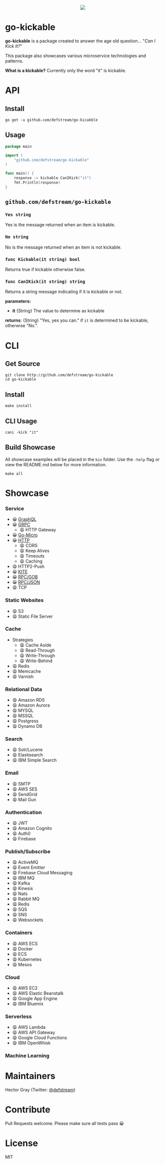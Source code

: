 <p align="center">
<img src="https://media2.giphy.com/media/p3R62d6L0WYw0/200w.gif">
</p>

# go-kickable
**go-kickable** is a package created to answer the age old question... "_Can I Kick It?_"

This package also showcases various microservice technologies and patterns.

**What is a kickable?**
Currently only the word "it" is kickable. 


# API

## Install

```shell
go get -u github.com/defstream/go-kicakble
```

## Usage

```go
package main

import (
    "github.com/defstream/go-kickable"
)

func main() {
    response := kickable.CanIKick("it") 
    fmt.Println(response)
}
```

## `github.com/defstream/go-kickable`

### `Yes string`
Yes is the message returned when an item is kickable.

### `No string`
No is the message returned when an item is not kickable.

### `func Kickable(it string) bool`
Returns true if kickable otherwise false.

### `func CanIKick(it string) string`
Returns a string message indicating if it is kickable or not.

**parameters:**
- **it**            {String}    The value to determine as kickable

**returns**: {String} "Yes, yes you can." if `it` is determined to be kickable, otherwise "No.".

# CLI

## Get Source

```shell
git clone http://github.com/defstream/go-kickable
cd go-kickable
```

## Install

```shell
make install
```

## CLI Usage

```shell
cani -kick "it"
```

## Build Showcase
All showcase examples will be placed in the `bin`  folder. Use the `-help` flag or view the README.md below for more information.

```shell
make all
```

# Showcase

### Service
- 😀 [GraphQL](./service/graphql/README.md)
- 😀 [GRPC](service/grpc/README.md)
    - 😩 HTTP Gateway
- 😀 [Go-Micro](service/micro/README.md)
- 😀 [HTTP](service/http/README.md)
    - 😩 CORS
    - 😩 Keep Alives
    - 😩 Timeouts
    - 😩 Caching
- 😩 HTTP2-Push
- 😀 [KITE](service/kite/README.md)
- 😀 [RPC/GOB](service/rpc/gob/README.md)
- 😀 [RPC/JSON](service/rpc/json/README.md)
- 😩 TCP

### Static Websites
- 😩 S3
- 😩 Static File Server

### Cache
- Strategies
    - 😩 Cache Aside
    - 😩 Read-Through
    - 😩 Write-Through
    - 😩 Write-Behind
- 😩 Redis
- 😩 Memcache
- 😩 Varnish

### Relational Data
- 😩 Amazon RDS
- 😩 Amazon Aurora
- 😩 MYSQL 
- 😩 MSSQL 
- 😩 Postgress
- 😩 Dynamo DB

### Search
- 😩 Solr/Lucene 
- 😩 Elastisearch
- 😩 IBM Simple Search

### Email
- 😩 SMTP
- 😩 AWS SES
- 😩 SendGrid
- 😩 Mail Gun

### Authentication
- 😩 JWT
- 😩 Amazon Cognito
- 😩 Auth0
- 😩 Firebase

### Publish/Subscribe
- 😩 ActiveMQ
- 😩 Event Emitter
- 😩 Firebase Cloud Messaging
- 😩 IBM MQ
- 😩 Kafka
- 😩 Kinesis
- 😩 Nats
- 😩 Rabbit MQ
- 😩 Redis
- 😩 SQS
- 😩 SNS
- 😩 Websockets

### Containers
- 😩 AWS ECS
- 😩 Docker
- 😩 ECS
- 😩 Kubernetes
- 😩 Mesos 

### Cloud 
- 😩 AWS EC2
- 😩 AWS Elastic Beanstalk
- 😩 Google App Engine
- 😩 IBM Bluemix

### Serverless
- 😩 AWS Lambda
- 😩 AWS API Gateway
- 😩 Google Cloud Functions
- 😩 IBM OpenWhisk

### Machine Learning


# Maintainers
Hector Gray (Twitter: <a href="https://twitter.com/defstream">@defstream</a>)

# Contribute
Pull Requests welcome. Please make sure all tests pass 😀

# License
MIT